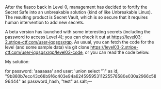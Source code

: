 After the fiasco back in Level 0, management has decided to fortify the Secret Safe into an unbreakable solution (kind of like Unbreakable Linux). The resulting product is Secret Vault, which is so secure that it requires human intervention to add new secrets.

A beta version has launched with some interesting secrets (including the password to access Level 4); you can check it out at https://level03-2.stripe-ctf.com/user-iqqsgsxrqp. As usual, you can fetch the code for the level (and some sample data) via git clone https://level03-2.stripe-ctf.com/user-iqqsgsxrqp/level03-code, or you can read the code below. 

My solution:

for password: 'aaaaaaa' and user: 'union select "1" as id, "9b880b7ecc43c68b916c403e94a62459595311225578580e030a2966c5896444" as password_hash, "test" as salt;--

